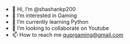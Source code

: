 - 👋 Hi, I’m @shashankp200
- 👀 I’m interested in Gaming
- 🌱 I’m currently learning Python
- 💞️ I’m looking to collaborate on Youtube
- 📫 How to reach me quprgaming@gmail.com
